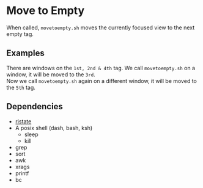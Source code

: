 # Move to Empty
When called, `movetoempty.sh`
moves the currently focused view to the next empty tag.

## Examples
There are windows on the `1st, 2nd & 4th` tag.
We call `movetoempty.sh` on a window, it will be moved to the `3rd`.  
Now we call `movetoempty.sh` again on a different window,
it will be moved to the `5th` tag.

## Dependencies 
- [ristate](https://gitlab.com/snakedye/ristate)
- A posix shell (dash, bash, ksh)
  + sleep
  + kill 
- grep
- sort
- awk
- xrags
- printf
- bc
